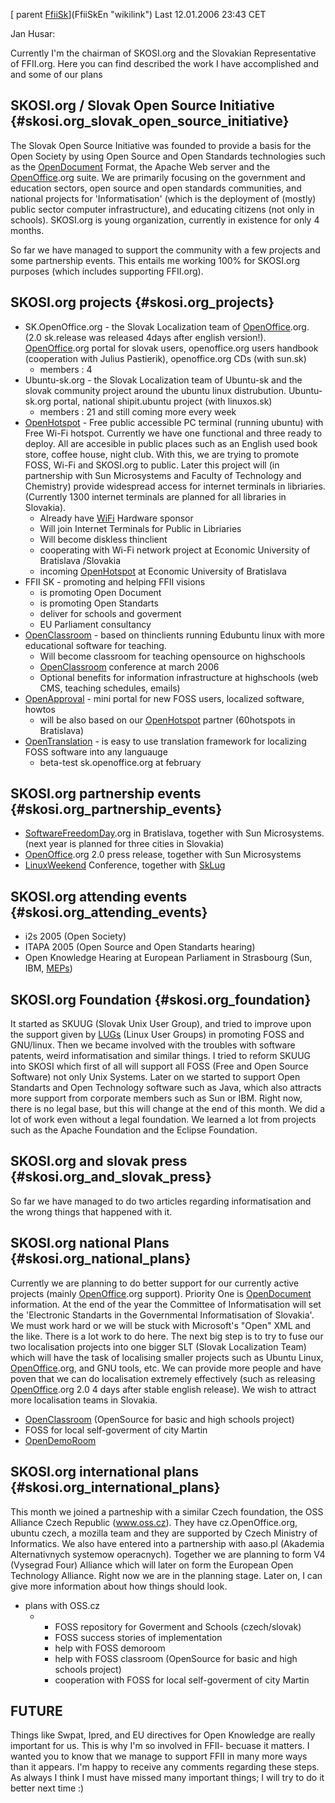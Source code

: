 [ parent [FfiiSk](FfiiSk "wikilink")](FfiiSkEn "wikilink") Last
12.01.2006 23:43 CET

Jan Husar:

Currently I\'m the chairman of SKOSI.org and the Slovakian
Representative of FFII.org. Here you can find described the work I have
accomplished and and some of our plans

## SKOSI.org / Slovak Open Source Initiative {#skosi.org_slovak_open_source_initiative}

The Slovak Open Source Initiative was founded to provide a basis for the
Open Society by using Open Source and Open Standards technologies such
as the [OpenDocument](OpenDocument "wikilink") Format, the Apache Web
server and the [OpenOffice](OpenOffice "wikilink").org suite. We are
primarily focusing on the government and education sectors, open source
and open standards communities, and national projects for
\'Informatisation\' (which is the deployment of (mostly) public sector
computer infrastructure), and educating citizens (not only in schools).
SKOSI.org is young organization, currently in existence for only 4
months.

So far we have managed to support the community with a few projects and
some partnership events. This entails me working 100% for SKOSI.org
purposes (which íncludes supporting FFII.org).

## SKOSI.org projects {#skosi.org_projects}

-   SK.OpenOffice.org - the Slovak Localization team of
    [OpenOffice](OpenOffice "wikilink").org. (2.0 sk.release was
    released 4days after english version!).
    [OpenOffice](OpenOffice "wikilink").org portal for slovak users,
    openoffice.org users handbook (cooperation with Julius Pastierik),
    openoffice.org CDs (with sun.sk)
    -   members : 4
-   Ubuntu-sk.org - the Slovak Localization team of Ubuntu-sk and the
    slovak community project around the ubuntu linux distrubution.
    Ubuntu-sk.org portal, national shipit.ubuntu project (with
    linuxos.sk)
    -   members : 21 and still coming more every week
-   [OpenHotspot](OpenHotspot "wikilink") - Free public accessible PC
    terminal (running ubuntu) with Free Wi-Fi hotspot. Currently we have
    one functional and three ready to deploy. All are accesible in
    public places such as an English used book store, coffee house,
    night club. With this, we are trying to promote FOSS, Wi-Fi and
    SKOSI.org to public. Later this project will (in partnership with
    Sun Microsystems and Faculty of Technology and Chemistry) provide
    widespread access for internet terminals in libriaries. (Currently
    1300 internet terminals are planned for all libraries in Slovakia).
    -   Already have [WiFi](WiFi "wikilink") Hardware sponsor
    -   Will join Internet Terminals for Public in Libriaries
    -   Will become diskless thinclient
    -   cooperating with Wi-Fi network project at Economic University of
        Bratislava /Slovakia
    -   incoming [OpenHotspot](OpenHotspot "wikilink") at Economic
        University of Bratislava
-   FFII SK - promoting and helping FFII visions
    -   is promoting Open Document
    -   is promoting Open Standarts
    -   deliver for schools and goverment
    -   EU Parliament consultancy
-   [OpenClassroom](OpenClassroom "wikilink") - based on thinclients
    running Edubuntu linux with more educational software for teaching.
    -   Will become classroom for teaching opensource on highschools
    -   [OpenClassroom](OpenClassroom "wikilink") conference at march
        2006
    -   Optional benefits for information infrastructure at highschools
        (web CMS, teaching schedules, emails)
-   [OpenApproval](OpenApproval "wikilink") - mini portal for new FOSS
    users, localized software, howtos
    -   will be also based on our [OpenHotspot](OpenHotspot "wikilink")
        partner (60hotspots in Bratislava)
-   [OpenTranslation](OpenTranslation "wikilink") - is easy to use
    translation framework for localizing FOSS software into any
    languauge
    -   beta-test sk.openoffice.org at february

## SKOSI.org partnership events {#skosi.org_partnership_events}

-   [SoftwareFreedomDay](SoftwareFreedomDay "wikilink").org in
    Bratislava, together with Sun Microsystems. (next year is planned
    for three cities in Slovakia)
-   [OpenOffice](OpenOffice "wikilink").org 2.0 press release, together
    with Sun Microsystems
-   [LinuxWeekend](LinuxWeekend "wikilink") Conference, together with
    [SkLug](SkLug "wikilink")

## SKOSI.org attending events {#skosi.org_attending_events}

-   i2s 2005 (Open Society)
-   ITAPA 2005 (Open Source and Open Standarts hearing)
-   Open Knowledge Hearing at European Parliament in Strasbourg (Sun,
    IBM, [MEPs](MEPs "wikilink"))

## SKOSI.org Foundation {#skosi.org_foundation}

It started as SKUUG (Slovak Unix User Group), and tried to improve upon
the support given by [LUGs](LUGs "wikilink") (Linux User Groups) in
promoting FOSS and GNU/linux. Then we became involved with the troubles
with software patents, weird informatisation and similar things. I tried
to reform SKUUG into SKOSI which first of all will support all FOSS
(Free and Open Source Software) not only Unix Systems. Later on we
started to support Open Standarts and Open Technology software such as
Java, which also attracts more support from corporate members such as
Sun or IBM. Right now, there is no legal base, but this will change at
the end of this month. We did a lot of work even without a legal
foundation. We learned a lot from projects such as the Apache Foundation
and the Eclipse Foundation.

## SKOSI.org and slovak press {#skosi.org_and_slovak_press}

So far we have managed to do two articles regarding informatisation and
the wrong things that happened with it.

## SKOSI.org national Plans {#skosi.org_national_plans}

Currently we are planning to do better support for our currently active
projects (mainly [OpenOffice](OpenOffice "wikilink").org support).
Priority One is [OpenDocument](OpenDocument "wikilink") information. At
the end of the year the Committee of Informatisation will set the
\'Electronic Standarts in the Governmental Informatisation of
Slovakia\'. We must work hard or we will be stuck with Microsoft\'s
\"Open\" XML and the like. There is a lot work to do here. The next big
step is to try to fuse our two localisation projects into one bigger SLT
(Slovak Localization Team) which will have the task of localising
smaller projects such as Ubuntu Linux,
[OpenOffice](OpenOffice "wikilink").org, and GNU tools, etc. We can
provide more people and have poven that we can do localisation extremely
effectively (such as releasing [OpenOffice](OpenOffice "wikilink").org
2.0 4 days after stable english release). We wish to attract more
localisation teams in Slovakia.

-   [OpenClassroom](OpenClassroom "wikilink") (OpenSource for basic and
    high schools project)
-   FOSS for local self-goverment of city Martin
-   [OpenDemoRoom](OpenDemoRoom "wikilink")

## SKOSI.org international plans {#skosi.org_international_plans}

This month we joined a partneship with a similar Czech foundation, the
OSS Alliance Czech Republic (www.oss.cz). They have cz.OpenOffice.org,
ubuntu czech, a mozilla team and they are supported by Czech Ministry of
Informatics. We also have entered into a partnership with aaso.pl
(Akademia Alternativnych systemow operacnych). Together we are planning
to form V4 (Vysegrad Four) Alliance which will later on form the
European Open Technology Alliance. Right now we are in the planning
stage. Later on, I can give more information about how things should
look.

-   plans with OSS.cz
    -   -   FOSS repository for Goverment and Schools (czech/slovak)
        -   FOSS success stories of implementation
        -   help with FOSS demoroom
        -   help with FOSS classroom (OpenSource for basic and high
            schools project)
        -   cooperation with FOSS for local self-goverment of city
            Martin

## FUTURE

Things like Swpat, Ipred, and EU directives for Open Knowledge are
really important for us. This is why I\'m so involved in FFII- becuase
it matters. I wanted you to know that we manage to support FFII in many
more ways than it appears. I\'m happy to receive any comments regarding
these steps. As always I think I must have missed many important things;
I will try to do it better next time :)
